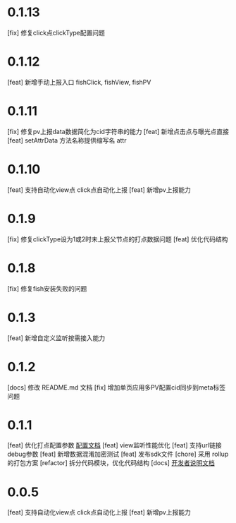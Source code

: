 # 0.1.13
[fix] 修复click点clickType配置问题

# 0.1.12
[feat] 新增手动上报入口 fishClick, fishView, fishPV

# 0.1.11
[fix] 修复pv上报data数据简化为cid字符串的能力
[feat] 新增点击点与曝光点直接
[feat] setAttrData 方法名称提供缩写名 attr

# 0.1.10
[feat] 支持自动化view点 click点自动化上报
[feat] 新增pv上报能力

# 0.1.9
[fix] 修复clickType设为1或2时未上报父节点的打点数据问题
[feat] 优化代码结构

# 0.1.8
[fix] 修复fish安装失败的问题

# 0.1.3
[feat] 新增自定义监听按需接入能力

# 0.1.2
[docs] 修改 README.md 文档
[fix] 增加单页应用多PV配置cid同步到meta标签问题

# 0.1.1
[feat] 优化打点配置参数 [配置文档](/README.md)
[feat] view监听性能优化
[feat] 支持url链接debug参数
[feat] 新增数据混淆加密测试
[feat] 发布sdk文件
[chore] 采用 rollup 的打包方案
[refactor] 拆分代码模块，优化代码结构
[docs] [开发者说明文档](doc/dev.md)

# 0.0.5
[feat] 支持自动化view点 click点自动化上报
[feat] 新增pv上报能力

